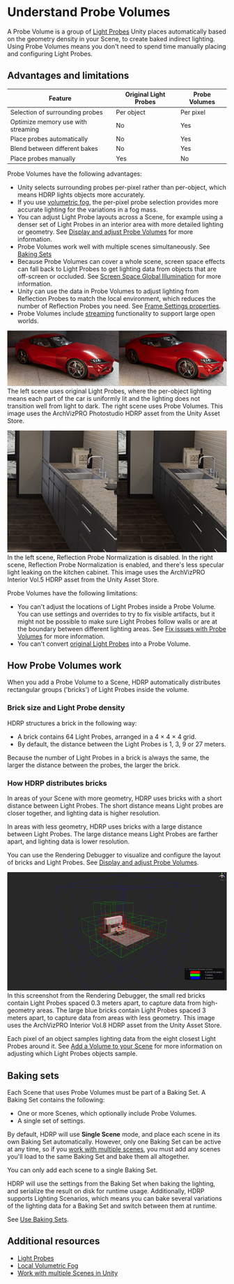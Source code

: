 # Understand Probe Volumes

A Probe Volume is a group of [Light Probes](https://docs.unity3d.com/Manual/LightProbes.html) Unity places automatically based on the geometry density in your Scene, to create baked indirect lighting. Using Probe Volumes means you don't need to spend time manually placing and configuring Light Probes.

## Advantages and limitations

| **Feature** | **Original Light Probes** | **Probe Volumes** |
|---|---|---|
| Selection of surrounding probes | Per object | Per pixel |
| Optimize memory use with streaming | No | Yes |
| Place probes automatically | No | Yes  |
| Blend between different bakes | No | Yes |
| Place probes manually |  Yes  | No |

Probe Volumes have the following advantages:

- Unity selects surrounding probes per-pixel rather than per-object, which means HDRP lights objects more accurately.
- If you use [volumetric fog](Local-Volumetric-Fog.md), the per-pixel probe selection provides more accurate lighting for the variations in a fog mass.
- You can adjust Light Probe layouts across a Scene, for example using a denser set of Light Probes in an interior area with more detailed lighting or geometry. See [Display and adjust Probe Volumes](probevolumes-showandadjust.md) for more information.
- Probe Volumes work well with multiple scenes simultaneously. See [Baking Sets](probevolumes-concept.md#baking-sets)
- Because Probe Volumes can cover a whole scene, screen space effects can fall back to Light Probes to get lighting data from objects that are off-screen or occluded. See [Screen Space Global Illumination](Override-Screen-Space-GI.md) for more information.
- Unity can use the data in Probe Volumes to adjust lighting from Reflection Probes to match the local environment, which reduces the number of Reflection Probes you need. See [Frame Settings properties](Frame-Settings.md#cameralighting).
- Probe Volumes include [streaming](probevolumes-streaming.md) functionality to support large open worlds.

![](Images/probevolumes-per-pixel.png)<br/>
The left scene uses original Light Probes, where the per-object lighting means each part of the car is uniformly lit and the lighting does not transition well from light to dark. The right scene uses Probe Volumes. This image uses the ArchVizPRO Photostudio HDRP asset from the Unity Asset Store.

![](Images/probevolumes-reflection-probe-normalization.png)<br/>
In the left scene, Reflection Probe Normalization is disabled. In the right scene, Reflection Probe Normalization is enabled, and there's less specular light leaking on the kitchen cabinet. This image uses the ArchVizPRO Interior Vol.5 HDRP asset from the Unity Asset Store.

Probe Volumes have the following limitations:

- You can't adjust the locations of Light Probes inside a Probe Volume. You can use settings and overrides to try to fix visible artifacts, but it might not be possible to make sure Light Probes follow walls or are at the boundary between different lighting areas. See [Fix issues with Probe Volumes](probevolumes-fixissues.md) for more information.
- You can't convert [original Light Probes](https://docs.unity3d.com/Manual/LightProbes.html) into a Probe Volume.

## How Probe Volumes work

When you add a Probe Volume to a Scene, HDRP automatically distributes rectangular groups ('bricks') of Light Probes inside the volume.

<a name="bricks"></a>
### Brick size and Light Probe density

HDRP structures a brick in the following way:

- A brick contains 64 Light Probes, arranged in a 4 × 4 × 4 grid.
- By default, the distance between the Light Probes is 1, 3, 9 or 27 meters.

Because the number of Light Probes in a brick is always the same, the larger the distance between the probes, the larger the brick.

### How HDRP distributes bricks

In areas of your Scene with more geometry, HDRP uses bricks with a short distance between Light Probes. The short distance means Light probes are closer together, and lighting data is higher resolution.

In areas with less geometry, HDRP uses bricks with a large distance between Light Probes. The large distance means Light Probes are farther apart, and lighting data is lower resolution.

You can use the Rendering Debugger to visualize and configure the layout of bricks and Light Probes. See [Display and adjust Probe Volumes](probevolumes-showandadjust.md).

![](Images/probevolumes-debug-displayprobebricks2.PNG)<br/>
In this screenshot from the Rendering Debugger, the small red bricks contain Light Probes spaced 0.3 meters apart, to capture data from high-geometry areas. The large blue bricks contain Light Probes spaced 3 meters apart, to capture data from areas with less geometry. This image uses the ArchVizPRO Interior Vol.8 HDRP asset from the Unity Asset Store.

Each pixel of an object samples lighting data from the eight closest Light Probes around it. See [Add a Volume to your Scene](probevolumes-fixissues.md#volume) for more information on adjusting which Light Probes objects sample.

<a name="baking-sets"></a>
## Baking sets

Each Scene that uses Probe Volumes must be part of a Baking Set.
A Baking Set contains the following:

- One or more Scenes, which optionally include Probe Volumes.
- A single set of settings.

By default, HDRP will use **Single Scene** mode, and place each scene in its own Baking Set automatically. However, only one Baking Set can be active at any time, so if you [work with multiple scenes](https://docs.unity3d.com/Manual/MultiSceneEditing.html), you must add any scenes you'll load to the same Baking Set and bake them all altogether.

You can only add each scene to a single Baking Set.

HDRP will use the settings from the Baking Set when baking the lighting, and serialize the result on disk for runtime usage. Additionally, HDRP supports Lighting Scenarios, which means you can bake several variations of the lighting data for a Baking Set and switch between them at runtime.


See [Use Baking Sets](probevolumes-use.md#use-baking-sets).

## Additional resources

* [Light Probes](https://docs.unity3d.com/Manual/LightProbes.html)
* [Local Volumetric Fog](Local-Volumetric-Fog.md)
* [Work with multiple Scenes in Unity](https://docs.unity3d.com/Documentation/Manual/MultiSceneEditing.html)
